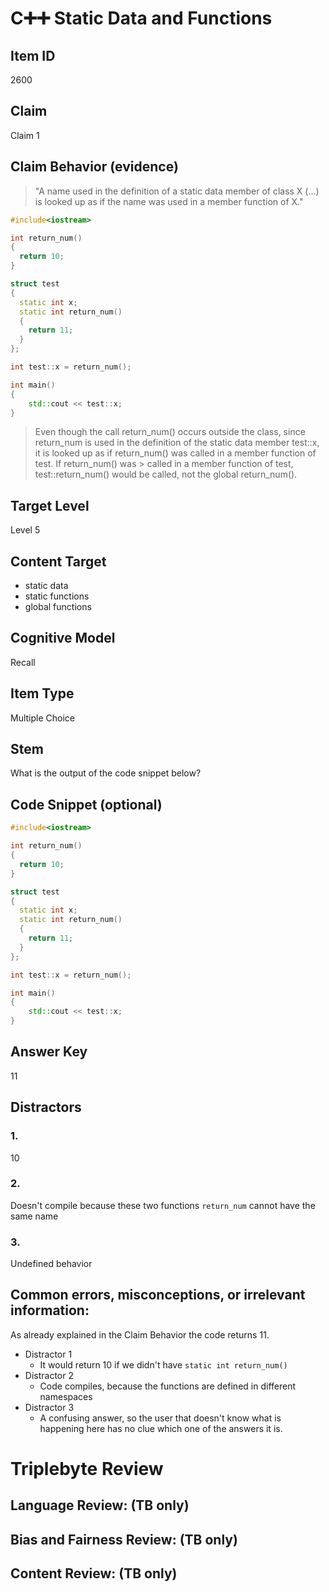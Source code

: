 # C➕➕ Static Data and Functions

## Item ID
2600

## Claim
Claim 1

## Claim Behavior (evidence)
> "A name used in the definition of a static data member of class X (...) is looked up as if the name was used in a member function of X."

```cpp
#include<iostream>

int return_num()
{
  return 10;
}

struct test
{
  static int x;
  static int return_num()
  {
    return 11;
  }
};

int test::x = return_num();

int main()
{
    std::cout << test::x;
}
```

> Even though the call return_num() occurs outside the class, since return_num is used in the definition of the static data member test::x, it is looked up as if return_num() was called in a member function of test. If return_num() was > called in a member function of test, test::return_num() would be called, not the global return_num().

## Target Level
Level 5

## Content Target
- static data
- static functions
- global functions

## Cognitive Model
Recall

## Item Type
Multiple Choice

## Stem
What is the output of the code snippet below?

## Code Snippet (optional)
```cpp
#include<iostream>

int return_num()
{
  return 10;
}

struct test
{
  static int x;
  static int return_num()
  {
    return 11;
  }
};

int test::x = return_num();

int main()
{
    std::cout << test::x;
}
```

## Answer Key
11

## Distractors

### 1.
10

### 2.
Doesn't compile because these two functions `return_num` cannot have the same name

### 3.
Undefined behavior

## Common errors, misconceptions, or irrelevant information:
As already explained in the Claim Behavior the code returns 11. 
- Distractor 1
    - It would return 10 if we didn't have `static int return_num()`
- Distractor 2
    - Code compiles, because the functions are defined in different namespaces
- Distractor 3
    - A confusing answer, so the user that doesn't know what is happening here has no clue which one of the answers it is.

# Triplebyte Review

## Language Review: (TB only)

## Bias and Fairness Review: (TB only)

## Content Review: (TB only)
